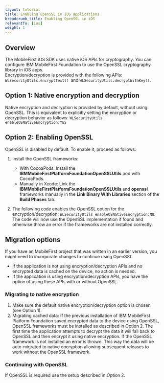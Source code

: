 ```yaml
---
layout: tutorial
title: Enabling OpenSSL in iOS applications
breadcrumb_title: Enabling OpenSSL in iOS
relevantTo: [ios]
weight: 1
---
```


## Overview
The MobileFirst iOS SDK uses native iOS APIs for cryptography. You can configure IBM MobileFirst Foundation to use the OpenSSL cryptography library in iOS apps.  
Encryption/decryption is provided with the following APIs: `WLSecurityUtils.encryptText() `and `WLSecurityUtils.decryptWithKey()`.

## Option 1: Native encryption and decryption
Native encryption and decryption is provided by default, without using OpenSSL. This is equivalent to explicitly setting the encryption or decryption behavior as follows:
`WLSecurityUtils enableOSNativeEncryption:YES`

## Option 2: Enabling OpenSSL
OpenSSL is disabled by default. To enable it, proceed as follows:

1. Install the OpenSSL frameworks:
    - With CocoaPods: Install the **IBMMobileFirstPlatformFoundationOpenSSLUtils** pod with CocoaPods. 
    - Manually in Xcode: Link the **IBMMobileFirstPlatformFoundationOpenSSLUtils** and **openssl** frameworks manually in the **Link Binary With Libraries** section of the **Build Phases** tab.
    
2. The following code enables the OpenSSL option for the encryption/decryption: `WLSecurityUtils enableOSNativeEncryption:NO`. The code will now use the OpenSSL implementation if found and otherwise throw an error if the frameworks are not installed correctly.

## Migration options
If you have an MobileFirst project that was written in an earlier version, you might need to incorporate changes to continue using OpenSSL.

* If the application is not using encryption/decryption APIs and no encrypted data is cached on the device, no action is needed.
* If the application is using encryption/decryption APIs, you have the option of using these APIs with or without OpenSSL.

### Migrating to native encryption
1. Make sure the default native encryption/decryption option is chosen (see Option 1).
2. Migrating cached data: If the previous installation of IBM MobileFirst Platform Foundation saved encrypted data to the device using OpenSSL, OpenSSL frameworks must be installed as described in Option 2. The first time the application attempts to decrypt the data it will fall back to OpenSSL and then encrypt it using native encryption. If the OpenSSL framework is not installed an error is thrown. This way the data will be auto-migrated to native encryption allowing subsequent releases to work without the OpenSSL framework.

### Continuing with OpenSSL
If OpenSSL is required use the setup described in Option 2.
    



